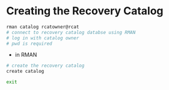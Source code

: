 # Creating the Recovery Catalog

```sh
rman catalog rcatowner@rcat
# connect to recovery catalog databse using RMAN
# log in with catalog owner
# pwd is required
```
- in RMAN

```sh
# create the recovery catalog
create catalog

exit
```
